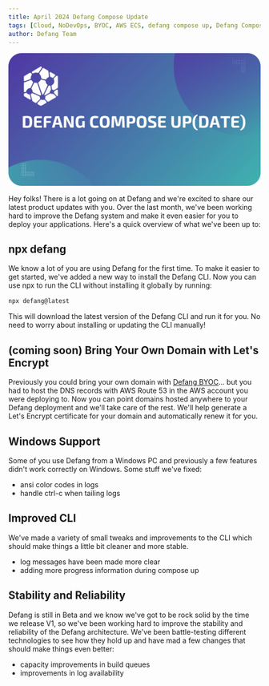 ```yaml
---
title: April 2024 Defang Compose Update
tags: [Cloud, NoDevOps, BYOC, AWS ECS, defang compose up, Defang Compose Update]
author: Defang Team
---
```


![Defang Compose Update](/img/defang-compose-update.webp)

Hey folks! There is a lot going on at Defang and we're excited to share our latest product updates with you. Over the last month, we've been working hard to improve the Defang system and make it even easier for you to deploy your applications. Here's a quick overview of what we've been up to:

## npx defang

We know a lot of you are using Defang for the first time. To make it easier to get started, we've added a new way to install the Defang CLI. Now you can use npx to run the CLI without installing it globally by running:

```bash
npx defang@latest
```

This will download the latest version of the Defang CLI and run it for you. No need to worry about installing or updating the CLI manually!

## (coming soon) Bring Your Own Domain with Let's Encrypt

Previously you could bring your own domain with <a href="/docs/concepts/defang-byoc">Defang BYOC</a>... but you had to host the DNS records with AWS Route 53 in the AWS account you were deploying to. Now you can point domains hosted anywhere to your Defang deployment and we'll take care of the rest. We'll help generate a Let's Encrypt certificate for your domain and automatically renew it for you.

## Windows Support

Some of you use Defang from a Windows PC and previously a few features didn't work correctly on Windows. Some stuff we've fixed:
* ansi color codes in logs
* handle ctrl-c when tailing logs

## Improved CLI

We've made a variety of small tweaks and improvements to the CLI which should make things a little bit cleaner and more stable.
* log messages have been made more clear
* adding more progress information during compose up

## Stability and Reliability

Defang is still in Beta and we know we've got to be rock solid by the time we release V1, so we've been working hard to improve the stability and reliability of the Defang architecture. We've been battle-testing different technologies to see how they hold up and have mad a few changes that should make things even better:
* capacity improvements in build queues
* improvements in log availability